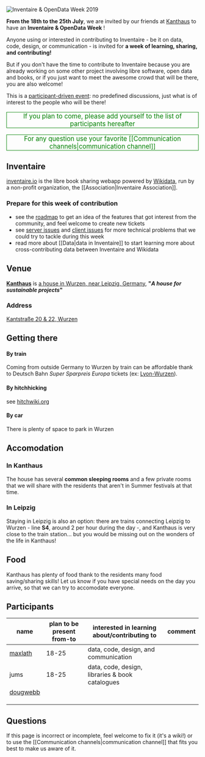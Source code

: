 <!-- LANG:EN, title="Inventaire & OpenData Week 2019"-->

![Inventaire & OpenData Week 2019](https://user-images.githubusercontent.com/1596934/58413268-ad186a00-8078-11e9-9b96-bc22c8c6026c.png)

**From the 18th to the 25th July**, we are invited by our friends at [Kanthaus](https://kanthaus.online/en/) to have an **Inventaire & OpenData Week** !

Anyone using or interested in contributing to Inventaire - be it on data, code, design, or communication - is invited for **a week of learning, sharing, and contributing!**

But if you don't have the time to contribute to Inventaire because you are already working on some other project involving libre software, open data and books, or if you just want to meet the awesome crowd that will be there, you are also welcome!

This is a [participant-driven event](https://en.wikipedia.org/wiki/Unconference#Format): no predefined discussions, just what is of interest to the people who will be there!

<p style="text-align: center; color: green; font-size: 1.2em; border: 1px solid">If you plan to come, please add yourself to the list of participants hereafter</p>

<p style="text-align: center; color: green; font-size: 1.2em; border: 1px solid">For any question use your favorite [[Communication channels|communication channel]]
<p>

## Inventaire
[inventaire.io](https://inventaire.io) is the libre book sharing webapp powered by [Wikidata](https://wikidata.org), run by a non-profit organization, the [[Association|Inventaire Association]].

### Prepare for this week of contribution
* see the [roadmap](https://trello.com/b/0lKcsZDj/inventaire-roadmap) to get an idea of the features that got interest from the community, and feel welcome to create new tickets
* see [server issues](http://github.com/inventaire/inventaire/issues) and [client issues](http://github.com/inventaire/inventaire-client/issues) for more technical problems that we could try to tackle during this week
* read more about [[Data|data in Inventaire]] to start learning more about cross-contributing data between Inventaire and Wikidata

## Venue
**[Kanthaus](https://kanthaus.online/en/)** is [a house in Wurzen, near Leipzig, Germany](https://www.openstreetmap.org/way/99897633), **"*A house for sustainable projects*"**

### Address
[Kantstraße 20 & 22, Wurzen](https://www.openstreetmap.org/way/99897633)

## Getting there
#### By train
Coming from outside Germany to Wurzen by train can be affordable thank to Deutsch Bahn *Super Sparpreis Europa* tickets (ex: [Lyon-Wurzen](https://www.trainline.eu/search/lyon/wurzen/2019-07-17-06:00)).
#### By hitchhicking
see [hitchwiki.org](https://hitchwiki.org)
#### By car
There is plenty of space to park in Wurzen

## Accomodation
### In Kanthaus
The house has several **common sleeping rooms** and a few private rooms that we will share with the residents that aren't in Summer festivals at that time.
### In Leipzig
Staying in Leipzig is also an option: there are trains connecting Leipzig to Wurzen - line **S4**, around 2 per hour during the day -, and Kanthaus is very close to the train station... but you would be missing out on the wonders of the life in Kanthaus!

## Food
Kanthaus has plenty of food thank to the residents many food saving/sharing skills! Let us know if you have special needs on the day you arrive, so that we can try to accomodate everyone.

## Participants
| name |plan to be present from-to|interested in learning about/contributing to | comment|
|---|---|---|---|
| [maxlath](https://maxlath.eu) | 18-25| data, code, design, and communication |  |
| jums | 18-25| data, code, design, libraries & book catalogues |  |
| [dougwebb](https://dougwebb.site/) |   |   |   |
|   |   |   |   |
|   |   |   |   |
|   |   |   |   |


## Questions
If this page is incorrect or incomplete, feel welcome to fix it (it's a wiki!) or to use the [[Communication channels|communication channel]] that fits you best to make us aware of it.